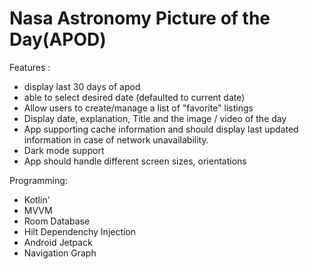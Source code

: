# Nasa  Astronomy Picture of the Day(APOD)

Features : 
* display last 30 days of apod
* able to select desired date (defaulted to current date)
* Allow users to create/manage a list of &quot;favorite&quot; listings
* Display date, explanation, Title and the image / video of the day
* App supporting  cache information and should display last updated information in case of
network unavailability.
* Dark mode support
* App should handle different screen sizes, orientations

Programming: 
* Kotlin'
* MVVM
* Room Database
* Hilt Dependenchy Injection
* Android Jetpack
* Navigation Graph
